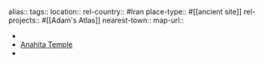 alias::
tags::
location::
rel-country:: #Iran
place-type:: #[[ancient site]]
rel-projects:: #[[Adam's Atlas]]
nearest-town::
map-url::

-
- [Anahita Temple](https://archi-west.tripod.com/anahita.htm)
-
